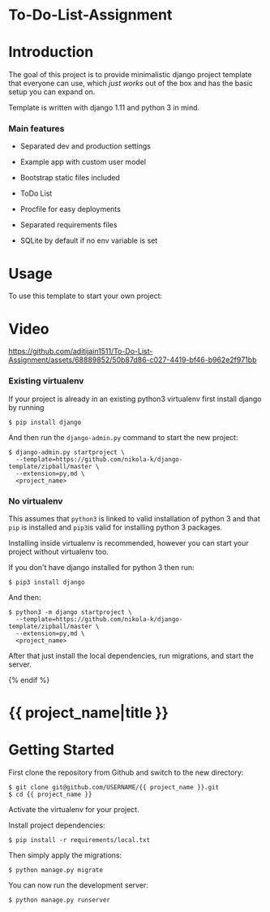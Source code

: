 # To-Do-List-Assignment


# Introduction

The goal of this project is to provide minimalistic django project template that everyone can use, which _just works_ out of the box and has the basic setup you can expand on. 

Template is written with django 1.11 and python 3 in mind.

### Main features

* Separated dev and production settings

* Example app with custom user model

* Bootstrap static files included

* ToDo List 

* Procfile for easy deployments

* Separated requirements files

* SQLite by default if no env variable is set

# Usage

To use this template to start your own project:

# Video

https://github.com/aditijain1511/To-Do-List-Assignment/assets/68889852/50b87d86-c027-4419-bf46-b962e2f971bb


### Existing virtualenv

If your project is already in an existing python3 virtualenv first install django by running

    $ pip install django
    
And then run the `django-admin.py` command to start the new project:

    $ django-admin.py startproject \
      --template=https://github.com/nikola-k/django-template/zipball/master \
      --extension=py,md \
      <project_name>
      
### No virtualenv

This assumes that `python3` is linked to valid installation of python 3 and that `pip` is installed and `pip3`is valid
for installing python 3 packages.

Installing inside virtualenv is recommended, however you can start your project without virtualenv too.

If you don't have django installed for python 3 then run:

    $ pip3 install django
    
And then:

    $ python3 -m django startproject \
      --template=https://github.com/nikola-k/django-template/zipball/master \
      --extension=py,md \
      <project_name>
      
      
After that just install the local dependencies, run migrations, and start the server.

{% endif %}

# {{ project_name|title }}

# Getting Started

First clone the repository from Github and switch to the new directory:

    $ git clone git@github.com/USERNAME/{{ project_name }}.git
    $ cd {{ project_name }}
    
Activate the virtualenv for your project.
    
Install project dependencies:

    $ pip install -r requirements/local.txt
    
    
Then simply apply the migrations:

    $ python manage.py migrate
    

You can now run the development server:

    $ python manage.py runserver
